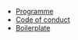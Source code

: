 <!-- docs/_sidebar.md -->

- [Programme](programme.md "Programme")
- [Code of conduct](code_conduct.md "Code of conduct")
- [Boilerplate](boilerplate.md "Boilerplate")
